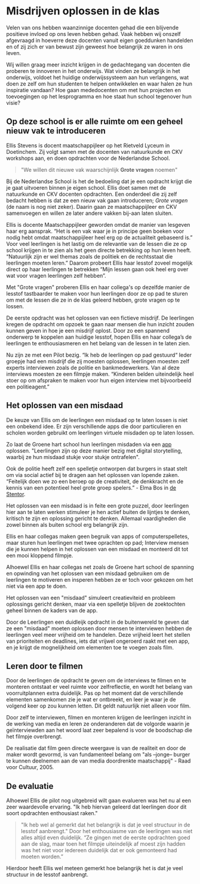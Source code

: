 # Misdrijven oplossen in de klas

Velen van ons hebben waanzinnige docenten gehad die een blijvende positieve invloed op ons leven hebben gehad. Vaak hebben wij onszelf afgevraagd in hoeverre deze docenten vanuit eigen goeddunken handelden en of zij zich er van bewust zijn geweest hoe belangrijk ze waren in ons leven.  

Wij willen graag meer inzicht krijgen in de gedachtegang van docenten die proberen te innoveren in het onderwijs. Wat vinden ze belangrijk in het onderwijs, voldoet het huidige onderwijssysteem aan hun verlangens, wat doen ze zelf om hun studenten te helpen ontwikkelen en waar halen ze hun inspiratie vandaan? Hoe gaan mededocenten om met hun projecten en toevoegingen op het lesprogramma en hoe staat hun school tegenover hun visie?

## Op deze school is er alle ruimte om een geheel nieuw vak te introduceren

Ellis Stevens is docent maatschappijleer op het Rietveld Lyceum in Doetinchem. Zij volgt samen met de docenten van natuurkunde en CKV workshops aan, en doen opdrachten voor de Nederlandse School.

> "We willen dit nieuwe vak waarschijnlijk **Grote vragen** noemen"

Bij de Nederlandse School is het de bedoeling dat je een opdracht krijgt die je gaat uitvoeren binnen je eigen school. Ellis doet samen met de natuurkunde en CKV docenten opdrachten. Een onderdeel die zij zelf bedacht hebben is dat ze een nieuw vak gaan introduceren; *Grote vragen* (de naam is nog niet zeker). Daarin gaan ze maatschappijleer en CKV samenvoegen en willen ze later andere vakken bij-aan laten sluiten.

Ellis is docente Maatschappijleer geworden omdat de manier van lesgeven haar erg aansprak. “Het is een vak waar je in principe geen boeken voor nodig hebt omdat maatschappijleer heel erg op de actualiteit gebaseerd is.”
Voor veel leerlingen is het lastig om de relevantie van de lessen die ze op school krijgen in te zien als het geen directe betrekking op hun leven heeft. “Natuurlijk zijn er wel themas zoals de politiek en de rechtsstaat die leerlingen moeten leren.” Daarom probeert Ellis haar lesstof zoveel mogelijk direct op haar leerlingen te betrekken “Mijn lessen gaan ook heel erg over wat voor vragen leerlingen zelf hebben”.

Met "Grote vragen" proberen Ellis en haar collega's op dezelfde manier de lesstof tastbaarder te maken voor hun leerlingen door ze op pad te sturen om met de lessen die ze in de klas geleerd hebben, grote vragen op te lossen.

De eerste opdracht was het oplossen van een fictieve misdrijf. De leerlingen kregen de opdracht om opzoek te gaan naar mensen die hun inzicht zouden kunnen geven in hoe je een misdrijf oplost. Door zo een spannend onderwerp te koppelen aan huidige lesstof, hopen Ellis en haar collega’s de leerlingen te enthousiasmeren en het belang van de lessen in te laten zien.

Nu zijn ze met een Pilot bezig. “Ik heb de leerlingen op pad gestuurd“ Ieder groepje had een misdrijf die zij moesten oplossen, leerlingen moesten zelf experts interviewen zoals de politie en bankmedewerkers. Van al deze interviews moesten ze een filmpje maken. “Kinderen belden uiteindelijk heel stoer op om afspraken te maken voor hun eigen interview met bijvoorbeeld een politieagent.”

## Het oplossen van een misdaad

De keuze van Ellis om de leerlingen een misdaad op te laten lossen is niet een onbekend idee. Er zijn verschillende apps die door particulieren en scholen worden gebruikt om leerlingen virtuele misdaden op te laten lossen.

Zo laat de Groene hart school hun leerlingen misdaden via een [app](http://www.groenehartscholen.nl/rijnwoude/2014/11/06/historische-misdaden-oplossen-met-ipad-3/) oplossen. "Leerlingen zijn op deze manier bezig met digital storytelling, waarbij ze hun misdaad stukje voor stukje ontrafelen".

Ook de politie heeft zelf een spelletje ontworpen dat burgers in staat stelt om via social actief bij te dragen aan het oplossen van lopende zaken. “Feitelijk doen we zo een beroep op de creativiteit, de denkkracht en de kennis van een potentieel heel grote groep spelers.” - Elma Bos in [de Stentor](http://socialmediadna.nl/recherche-game/).

Het oplossen van een misdaad is in feite een grote puzzel, door leerlingen hier aan te laten werken stimuleer je hen actief buiten de lijntjes te denken, kritisch te zijn en oplossing gericht te denken. Allemaal vaardigheden die zowel binnen als buiten school erg belangrijk zijn.

Ellis en haar collegas maken geen begruik van apps of computerspelletes, maar sturen hun leerlingen met twee oprachten op pad; Interview mensen die je kunnen helpen in het oplossen van een misdaad en monteerd dit tot een mooi kloppend filmpje.

Alhoewel Ellis en haar collegas net zoals de Groene hart school de spanning en opwinding van het oplossen van een misdaad gebruiken om de leerlingen te motiveren en insperen hebben ze er toch voor gekozen om het niet via een app te doen.  

Het oplossen van een "misdaad" simuleert creatieviteid en probleem oplossings gericht denken, maar via een spelletje blijven de zoektochten geheel binnen de kaders van de app.

Door de Leerlingen een duidleijk opdracht in de buitenwereld te geven dat ze een "misdaad" moeten oplossen door mensen te interviewen hebben de leerlingen veel meer vrijheid om te handelen. Deze vrijheid leert het stellen van prioriteiten en deadlines, iets dat vrijwel ongeroerd raakt met een app, en je krijgt de mognelijkheid om elementen toe te voegen zoals film.

## Leren door te filmen

Door de leerlingen de opdracht te geven om de interviews te filmen en te monteren ontstaat er veel ruimte voor zelfreflectie, en wordt het belang van voorruitplannen extra duidelijk. Pas op het moment dat de verschillende elementen samenkomen zie je wat er ontbreekt, en leer je waar je de volgend keer op zou kunnen letten. Dit geldt natuurlijk niet alleen voor film.

Door zelf te interviewen, filmen en monteren krijgen de leerlingen inzicht in de werking van media en leren ze onderanderen dat de volgorde waarin je geïnterviewden aan het woord laat zeer bepalend is voor de boodschap die het filmpje overbrengt.

De realisatie dat film geen directe weergave is van de realiteit en door de maker wordt gevormd, is van fundamenteel belang om "als –jonge– burger te kunnen deelnemen aan de van media doordrenkte maatschappij" - Raad voor Cultuur, 2005.

## De evaluatie

Alhoewel Ellis de pilot nog uitgebreid wilt gaan evalueren was het nu al een zeer waardevolle ervaring. "Ik heb hiervan geleerd dat leerlingen door dit soort opdrachten enthousiast raken."

> "Ik heb wel al gemerkt dat het belangrijk is dat je veel structuur in de lesstof aanbrengt."
Door het enthousiasme van de leerlingen was niet alles altijd even duidelijk. “Ze gingen met de eerste opdrachten goed aan de slag, maar toen het filmpje uiteindelijk af moest zijn hadden was het niet voor iedereen duidelijk dat er ook gemonteerd had moeten worden.”

Hierdoor heeft Ellis wel meteen gemerkt hoe belangrijk het is dat je veel structuur in de lesstof aanbrengt.
